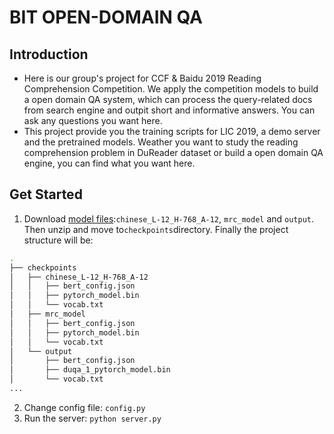 # BIT OPEN-DOMAIN QA

## Introduction
* Here is our group's project for CCF & Baidu 2019 Reading Comprehension Competition. We apply the competition models to build a open domain QA system, which can process the query-related docs from search engine and outpit short and informative answers. You can ask any questions you want here. 
* This project provide you the training scripts for LIC 2019, a demo server and the pretrained models. Weather you want to study the reading comprehension problem in DuReader dataset or build a open domain QA engine, you can find what you want here.


## Get Started
1. Download [model files](https://drive.google.com/open?id=1eX_hZlSdPsdXeYD1MdtFQIbo7BMeHA1g):`chinese_L-12_H-768_A-12`, `mrc_model` and `output`. Then unzip and move to`checkpoints`directory. Finally the project structure will be:
```bash
.
├── checkpoints
│   ├── chinese_L-12_H-768_A-12
│   │   ├── bert_config.json
│   │   ├── pytorch_model.bin
│   │   └── vocab.txt
│   ├── mrc_model
│   │   ├── bert_config.json
│   │   ├── pytorch_model.bin
│   │   └── vocab.txt
│   └── output
│       ├── bert_config.json
│       ├── duqa_1_pytorch_model.bin
│       └── vocab.txt
...
```
2. Change config file: `config.py`
3. Run the server: `python server.py`
